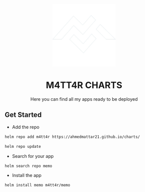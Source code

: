 <dev align="center">



<img src="img/logo.png" alt="Image description" width="200" height="200"> </img>

<h1>M4TT4R CHARTS</h1>

<p> Here you can find all my apps ready to be deployed</p>


</dev>


## Get Started

- Add the repo
```bash
helm repo add m4tt4r https://ahmedmattar21.github.io/charts/ 
```
```bash
helm repo update
```

- Search for your app
```bash
helm search repo memo
```

- Install the app
```bash
helm install memo m4tt4r/memo
```
